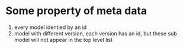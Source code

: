 # Some property of meta data

1. every model identied by an id
2. model with different version, each version has an id, but these sub model will not appear in the top level list
